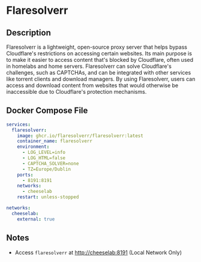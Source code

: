 # Flaresolverr
    
    

## Description

Flaresolverr is a lightweight, open-source proxy server that helps bypass Cloudflare's restrictions on accessing certain websites. Its main purpose is to make it easier to access content that's blocked by Cloudflare, often used in homelabs and home servers. Flaresolverr can solve Cloudflare's challenges, such as CAPTCHAs, and can be integrated with other services like torrent clients and download managers. By using Flaresolverr, users can access and download content from websites that would otherwise be inaccessible due to Cloudflare's protection mechanisms.

## Docker Compose File

```yaml
services:
  flaresolverr:
    image: ghcr.io/flaresolverr/flaresolverr:latest
    container_name: flaresolverr
    environment:
      - LOG_LEVEL=info
      - LOG_HTML=false
      - CAPTCHA_SOLVER=none
      - TZ=Europe/Dublin
    ports:
      - 8191:8191
    networks:
      - cheeselab
    restart: unless-stopped

networks:
  cheeselab:
    external: true

```

## Notes

- Access `flaresolverr` at [http://cheeselab:8191](http://cheeselab:8191) (Local Network Only)